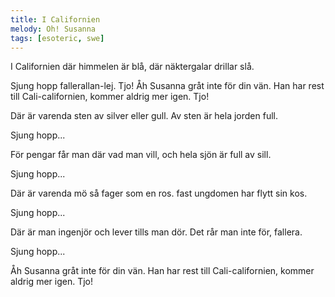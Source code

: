 ```yaml
---
title: I Californien
melody: Oh! Susanna
tags: [esoteric, swe]
---
```


I Californien där himmelen är blå,
där näktergalar drillar slå.

Sjung hopp fallerallan-lej. Tjo!
Åh Susanna gråt inte för din vän.
Han har rest till Cali-californien,
kommer aldrig mer igen. Tjo!

Där är varenda sten av silver eller gull.
Av sten är hela jorden full.

Sjung hopp...

För pengar får man där vad man vill,
och hela sjön är full av sill.

Sjung hopp...

Där är varenda mö så fager som en ros.
fast ungdomen har flytt sin kos.

Sjung hopp...

Där är man ingenjör och lever tills man dör.
Det rår man inte för, fallera.

Sjung hopp...

Åh Susanna gråt inte för din vän.
Han har rest till Cali-californien,
kommer aldrig mer igen. Tjo!
